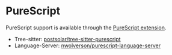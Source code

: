 # PureScript

PureScript support is available through the [PureScript extension](https://github.com/zed-extensions/purescript).

- Tree-sitter: [postsolar/tree-sitter-purescript](https://github.com/postsolar/tree-sitter-purescript)
- Language-Server: [nwolverson/purescript-language-server](https://github.com/nwolverson/purescript-language-server)
